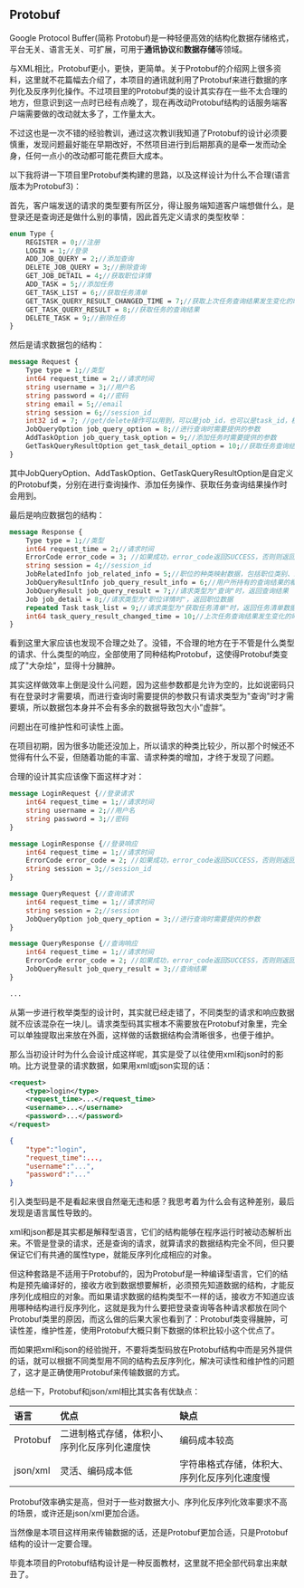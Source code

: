 ## Protobuf

Google Protocol Buffer(简称 Protobuf)是一种轻便高效的结构化数据存储格式，平台无关、语言无关、可扩展，可用于**通讯协议**和**数据存储**等领域。

与XML相比，Protobuf更小，更快，更简单。关于Protobuf的介绍网上很多资料，这里就不花篇幅去介绍了，本项目的通讯就利用了Protobuf来进行数据的序列化及反序列化操作。不过项目里的Protobuf类的设计其实存在一些不太合理的地方，但意识到这一点时已经有点晚了，现在再改动Protobuf结构的话服务端客户端需要做的改动就太多了，工作量太大。

不过这也是一次不错的经验教训，通过这次教训我知道了Protobuf的设计必须要慎重，发现问题最好能在早期改好，不然项目进行到后期那真的是牵一发而动全身，任何一点小的改动都可能花费巨大成本。



以下我将讲一下项目里Protobuf类构建的思路，以及这样设计为什么不合理(语言版本为Protobuf3)：



首先，客户端发送的请求的类型要有所区分，得让服务端知道客户端想做什么，是登录还是查询还是做什么别的事情，因此首先定义请求的类型枚举： 

```protobuf
enum Type {
	REGISTER = 0;//注册 
	LOGIN = 1;//登录
	ADD_JOB_QUERY = 2;//添加查询
	DELETE_JOB_QUERY = 3;//删除查询
	GET_JOB_DETAIL = 4;//获取职位详情
	ADD_TASK = 5;//添加任务
	GET_TASK_LIST = 6;//获取任务清单
	GET_TASK_QUERY_RESULT_CHANGED_TIME = 7;//获取上次任务查询结果发生变化的时间
	GET_TASK_QUERY_RESULT = 8;//获取任务的查询结果
	DELETE_TASK = 9;//删除任务
}
```



然后是请求数据包的结构：

```protobuf
message Request {
	Type type = 1;//类型
	int64 request_time = 2;//请求时间
	string username = 3;//用户名
	string password = 4;//密码
	string email = 5;//email
	string session = 6;//session_id
	int32 id = 7; //get/delete操作可以用到，可以是job_id，也可以是task_id，根据type来确定具体是什么值
	JobQueryOption job_query_option = 8;//进行查询时需要提供的参数
	AddTaskOption job_query_task_option = 9;//添加任务时需要提供的参数
	GetTaskQueryResultOption get_task_detail_option = 10;//获取任务查询结果时需要提供的参数
}
```

其中JobQueryOption、AddTaskOption、GetTaskQueryResultOption是自定义的Protobuf类，分别在进行查询操作、添加任务操作、获取任务查询结果操作时会用到。



最后是响应数据包的结构：

```protobuf
message Response {
	Type type = 1;//类型
	int64 request_time = 2;//请求时间
	ErrorCode error_code = 3; //如果成功，error_code返回SUCCESS，否则则返回失败原因ENUM
	string session = 4;//session_id
	JobRelatedInfo job_related_info = 5;//职位的种类映射数据，包括职位类别、工作地点等数据
	JobQueryResultInfo job_query_result_info = 6;//用户所持有的查询结果的概要
	JobQueryResult job_query_result = 7;//请求类型为"查询"时，返回查询结果
	Job job_detail = 8;//请求类型为"职位详情时"，返回职位数据
	repeated Task task_list = 9;//请求类型为"获取任务清单"时，返回任务清单数据
	int64 task_query_result_changed_time = 10;//上次任务查询结果发生变化的时间
}
```

看到这里大家应该也发现不合理之处了。没错，不合理的地方在于不管是什么类型的请求、什么类型的响应，全部使用了同种结构Protobuf，这使得Protobuf类变成了"大杂烩"，显得十分臃肿。

其实这样做效率上倒是没什么问题，因为这些参数都是允许为空的，比如说密码只有在登录时才需要填，而进行查询时需要提供的参数只有请求类型为"查询"时才需要填，所以数据包本身并不会有多余的数据导致包大小”虚胖“。

问题出在可维护性和可读性上面。

在项目初期，因为很多功能还没加上，所以请求的种类比较少，所以那个时候还不觉得有什么不妥，但随着功能的丰富、请求种类的增加，才终于发现了问题。



合理的设计其实应该像下面这样才对：

```protobuf
message LoginRequest {//登录请求
	int64 request_time = 1;//请求时间
	string username = 2;//用户名
	string password = 3;//密码
}

message LoginResponse {//登录响应
	int64 request_time = 1;//请求时间
	ErrorCode error_code = 2; //如果成功，error_code返回SUCCESS，否则则返回失败原因
	string session = 3;//session_id
}

message QueryRequest {//查询请求
	int64 request_time = 1;//请求时间
	string session = 2;//session
	JobQueryOption job_query_option = 3;//进行查询时需要提供的参数
}

message QueryResponse {//查询响应
	int64 request_time = 1;//请求时间
	ErrorCode error_code = 2; //如果成功，error_code返回SUCCESS，否则则返回失败原因
	JobQueryResult job_query_result = 3;//查询结果
}

...
```

从第一步进行枚举类型的设计时，其实就已经走错了，不同类型的请求和响应数据就不应该混杂在一块儿。请求类型码其实根本不需要放在Protobuf对象里，完全可以单独提取出来放在外面，这样做的话数据结构会清晰很多，也便于维护。



那么当初设计时为什么会设计成这样呢，其实是受了以往使用xml和json时的影响。比方说登录的请求数据，如果用xml或json实现的话：

```xml
<request>
    <type>login</type>
    <request_time>...</request_time>
    <username>...</username>
    <password>...</password>
</request>
```

```json
{
    "type":"login",
    "request_time":...,
    "username":"...",
    "password":"..."
}
```

引入类型码是不是看起来很自然毫无违和感？我思考着为什么会有这种差别，最后发现是语言属性导致的。

xml和json都是其实都是解释型语言，它们的结构能够在程序运行时被动态解析出来。不管是登录的请求，还是查询的请求，就算请求的数据结构完全不同，但只要保证它们有共通的属性type，就能反序列化成相应的对象。



但这种套路是不适用于Protobuf的，因为Protobuf是一种编译型语言，它们的结构是预先编译好的，接收方收到数据想要解析，必须预先知道数据的结构，才能反序列化成相应的对象。而如果请求数据的结构类型不一样的话，接收方不知道应该用哪种结构进行反序列化，这就是我为什么要把登录查询等各种请求都放在同个Protobuf类里的原因，而这么做的后果大家也看到了：Protobuf类变得臃肿，可读性差，维护性差，使用Protobuf大概只剩下数据的体积比较小这个优点了。



而如果把xml和json的经验抛开，不要将类型码放在Protobuf结构中而是另外提供的话，就可以根据不同类型用不同的结构去反序列化，解决可读性和维护性的问题了，这才是正确使用Protobuf来传输数据的方式。



总结一下，Protobuf和json/xml相比其实各有优缺点：

| 语言 | 优点 | 缺点 |
| :---- | :---- | :---- |
| Protobuf | 二进制格式存储，体积小、序列化反序列化速度快 | 编码成本较高 |
| json/xml | 灵活、编码成本低 | 字符串格式存储，体积大、序列化反序列化速度慢 |

Protobuf效率确实是高，但对于一些对数据大小、序列化反序列化效率要求不高的场景，或许还是json/xml更加合适。

当然像是本项目这样用来传输数据的话，还是Protobuf更加合适，只是Protobuf结构的设计一定要合理。



毕竟本项目的Protobuf结构设计是一种反面教材，这里就不把全部代码拿出来献丑了。